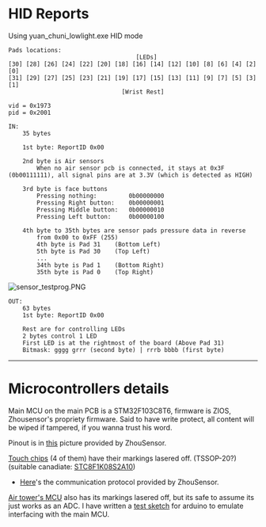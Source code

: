 # HID Reports

Using yuan_chuni_lowlight.exe HID mode

    Pads locations:
                                        [LEDs]
    [30] [28] [26] [24] [22] [20] [18] [16] [14] [12] [10] [8] [6] [4] [2] [0]
    [31] [29] [27] [25] [23] [21] [19] [17] [15] [13] [11] [9] [7] [5] [3] [1]
                                    [Wrist Rest]

```
vid = 0x1973
pid = 0x2001
```

    IN:
        35 bytes
    
        1st byte: ReportID 0x00
    
        2nd byte is Air sensors
            When no air sensor pcb is connected, it stays at 0x3F (0b00111111), all signal pins are at 3.3V (which is detected as HIGH)    
    
        3rd byte is face buttons
            Pressing nothing:         0b00000000
            Pressing Right button:    0b00000001
            Pressing Middle button:   0b00000010
            Pressing Left button:     0b00000100
    
        4th byte to 35th bytes are sensor pads pressure data in reverse
            from 0x00 to 0xFF (255)
            4th byte is Pad 31    (Bottom Left)
            5th byte is Pad 30    (Top Left)
            ...
            34th byte is Pad 1    (Bottom Right)
            35th byte is Pad 0    (Top Right)
    

![sensor_testprog.PNG](sensor_testprog.PNG)

```
OUT:
    63 bytes
    1st byte: ReportID 0x00

    Rest are for controlling LEDs
    2 bytes control 1 LED
    First LED is at the rightmost of the board (Above Pad 31)
    Bitmask: gggg grrr (second byte) | rrrb bbbb (first byte)
```

---

# Microcontrollers details

Main MCU on the main PCB is a STM32F103C8T6, firmware is ZIOS, Zhousensor's propriety firmware.
Said to have write protect, all content will be wiped if tampered, if you wanna trust his word.

Pinout is in [this](zhou_chuni_stm32.png) picture provided by ZhouSensor.

[Touch chips](../pcb_pics/main_board/7.jpg) (4 of them) have their markings lasered off. (TSSOP-20?) (suitable canadiate: [STC8F1K08S2A10](http://www.stcmicro.com/datasheet/STC8F-en.pdf))

- [Here](zhou_chuni_touchchip.png)'s the communication protocol provided by ZhouSensor.

[Air tower's MCU](../pcb_pics/air_board/air_right_3.jpg) also has its markings lasered off, but its safe to assume its just works as an ADC.
I have written a [test sketch](/zhou_air_test) for arduino to emulate interfacing with the main MCU.
